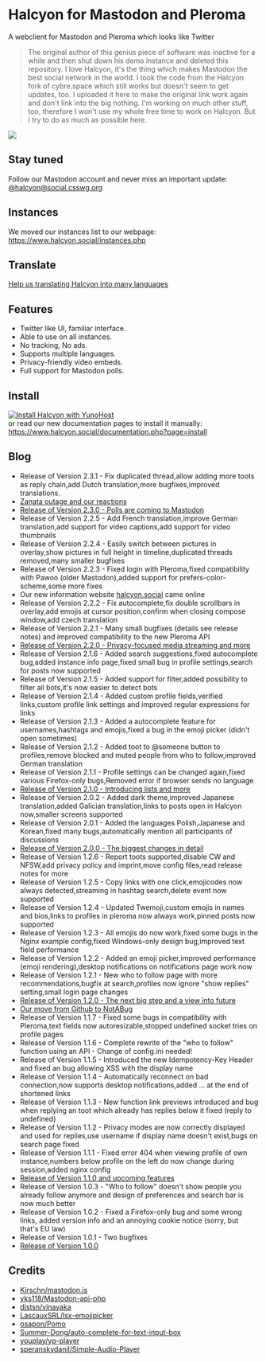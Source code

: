 # Halcyon for Mastodon and Pleroma
A webclient for Mastodon and Pleroma which looks like Twitter

>The original author of this genius piece of software was inactive for a while and then shut down his demo instance and deleted this repository. I love Halcyon, it's the thing which makes Mastodon the best social network in the world. I took the code from the Halcyon fork of cybre.space which still works but doesn't seem to get updates, too. I uploaded it here to make the original link work again and don't link into the big nothing. I'm working on much other stuff, too, therefore I won't use my whole free time to work on Halcyon. But I try to do as much as possible here.

<img src="https://halcyon.cybre.space/login/assets/images/preview0.png">

## Stay tuned
Follow our Mastodon account and never miss an important update: [@halcyon@social.csswg.org](https://social.csswg.org/@halcyon)

## Instances
We moved our instances list to our webpage: https://www.halcyon.social/instances.php

## Translate
[Help us translating Halcyon into many languages](https://translate.nikisoft.one/projects/halcyon/)

## Features
- Twitter like UI, familiar interface.
- Able to use on all instances.
- No tracking, No ads.
- Supports multiple languages.
- Privacy-friendly video embeds.
- Full support for Mastodon polls.

## Install
[![Install Halcyon with YunoHost](https://install-app.yunohost.org/install-with-yunohost.png)](https://install-app.yunohost.org/?app=halcyon)  
or read our new documentation pages to install it manually: https://www.halcyon.social/documentation.php?page=install

## Blog
- Release of Version 2.3.1 - Fix duplicated thread,allow adding more toots as reply chain,add Dutch translation,more bugfixes,improved translations.
- [Zanata outage and our reactions](https://nikisoft.myblog.de/nikisoft/art/11671991/Zanata-outage-and-our-reactions)
- [Release of Version 2.3.0 - Polls are coming to Mastodon](https://nikisoft.myblog.de/nikisoft/art/11669027/Halcyon-2-3-0-Polls-are-coming-to-Mastodon)
- Release of Version 2.2.5 - Add French translation,improve German translation,add support for video captions,add support for video thumbnails
- Release of Version 2.2.4 - Easily switch between pictures in overlay,show pictures in full height in timeline,duplicated threads removed,many smaller bugfixes
- Release of Version 2.2.3 - Fixed login with Pleroma,fixed compatibility with Pawoo (older Mastodon),added support for prefers-color-scheme,some more fixes
- Our new information website [halcyon.social](https://www.halcyon.social) came online
- Release of Version 2.2.2 - Fix autocomplete,fix double scrollbars in overlay,add emojis at cursor position,confirm when closing compose window,add czech translation
- Release of Version 2.2.1 - Many small bugfixes (details see release notes) and improved compatibility to the new Pleroma API
- [Release of Version 2.2.0 - Privacy-focused media streaming and more](https://nikisoft.myblog.de/nikisoft/art/11644403/Privacy-focused-media-streaming-and-more-The-new-Halcyon-2-2-0)
- Release of Version 2.1.6 - Added search suggestions,fixed autocomplete bug,added instance info page,fixed small bug in profile settings,search for posts now supported
- Release of Version 2.1.5 - Added support for filter,added possibility to filter all bots,it's now easier to detect bots
- Release of Version 2.1.4 - Added custom profile fields,verified links,custom profile link settings and improved regular expressions for links
- Release of Version 2.1.3 - Added a autocomplete feature for usernames,hashtags and emojis,fixed a bug in the emoji picker (didn't open sometimes)
- Release of Version 2.1.2 - Added toot to @someone button to profiles,remove blocked and muted people from who to follow,improved German translation
- Release of Version 2.1.1 - Profile settings can be changed again,fixed various Firefox-only bugs,Removed error if browser sends no language
- [Release of Version 2.1.0 - Introducing lists and more](https://nikisoft.myblog.de/nikisoft/art/11640527/Halcyon-2-1-0-Introducing-lists-and-more)
- Release of Version 2.0.2 - Added dark theme,improved Japanese translation,added Galician translation,links to posts open in Halcyon now,smaller screens supported
- Release of Version 2.0.1 - Added the languages Polish,Japanese and Korean,fixed many bugs,automatically mention all participants of discussions
- [Release of Version 2.0.0 - The biggest changes in detail](https://nikisoft.myblog.de/nikisoft/art/11636651/Halcyon-2-0-0-The-biggest-changes-in-detail)
- Release of Version 1.2.6 - Report toots supported,disable CW and NFSW,add privacy policy and imprint,move config files,read release notes for more
- Release of Version 1.2.5 - Copy links with one click,emojicodes now always detected,streaming in hashtag search,delete event now supported
- Release of Version 1.2.4 - Updated Twemoji,custom emojis in names and bios,links to profiles in pleroma now always work,pinned posts now supported
- Release of Version 1.2.3 - All emojis do now work,fixed some bugs in the Nginx example config,fixed Windows-only design bug,improved text field performance
- Release of Version 1.2.2 - Added an emoji picker,improved performance (emoji rendering),desktop notifications on notifications page work now
- Release of Version 1.2.1 - New who to follow page with more recommendations,bugfix at search,profiles now ignore "show replies" setting,small login page changes
- [Release of Version 1.2.0 - The next big step and a view into future](https://nikisoft.myblog.de/nikisoft/art/11626391/Halcyon-1-2-0-The-next-big-step-and-a-view-into-future)
- [Our move from Github to NotABug](https://nikisoft.myblog.de/nikisoft/art/11626163/Our-move-from-Github-to-NotABug)
- Release of Version 1.1.7 - Fixed some bugs in compatibility with Pleroma,text fields now autoresizable,stopped undefined socket tries on profile pages
- Release of Version 1.1.6 - Complete rewrite of the "who to follow" function using an API - Change of config.ini needed!
- Release of Version 1.1.5 - Introduced the new Idempotency-Key Header and fixed an bug allowing XSS with the display name
- Release of Version 1.1.4 - Automatically reconnect on bad connection,now supports desktop notifications,added ... at the end of shortened links
- Release of Version 1.1.3 - New function link previews introduced and bug when replying an toot which already has replies below it fixed (reply to undefined)
- Release of Version 1.1.2 - Privacy modes are now correctly displayed and used for replies,use username if display name doesn't exist,bugs on search page fixed
- Release of Version 1.1.1 - Fixed error 404 when viewing profile of own instance,numbers below profile on the left do now change during session,added nginx config
- [Release of Version 1.1.0 and upcoming features](https://nikisoft.myblog.de/nikisoft/art/11389499/Halcyon-What-we-did-and-what-we-will-do)
- Release of Version 1.0.3 - "Who to follow" doesn't show people you already follow anymore and design of preferences and search bar is now much better
- Release of Version 1.0.2 - Fixed a Firefox-only bug and some wrong links, added version info and an annoying cookie notice (sorry, but that's EU law)
- Release of Version 1.0.1 - Two bugfixes
- [Release of Version 1.0.0](https://nikisoft.myblog.de/nikisoft/art/11264555/The-first-new-Halcyon-release-is-on-Github)

## Credits
- [Kirschn/mastodon.js](https://github.com/Kirschn/mastodon.js)
- [yks118/Mastodon-api-php](https://github.com/yks118/Mastodon-api-php)
- [distsn/vinayaka](https://github.com/distsn/vinayaka)
- [LascauxSRL/lsx-emojipicker](https://github.com/LascauxSRL/lsx-emojipicker)
- [osapon/Pomo](https://github.com/osapon/Pomo)
- [Summer-Dong/auto-complete-for-text-input-box](https://github.com/Summer-Dong/auto-complete-for-text-input-box)
- [youplay/yp-player](https://notabug.org/youplay/yp-player)
- [speranskydanil/Simple-Audio-Player](https://github.com/speranskydanil/Simple-Audio-Player)

